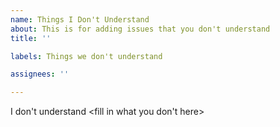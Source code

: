 ```yaml
---
name: Things I Don't Understand
about: This is for adding issues that you don't understand
title: ''

labels: Things we don't understand

assignees: ''

---
```


I don't understand <fill in what you don't here>
